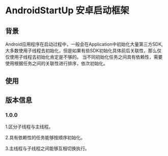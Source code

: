 # AndroidStartUp 安卓启动框架
## 背景
Android应用程序在启动过程中，一般会在Application中初始化大量第三方SDK,大多数使用子线程去初始化，但是如果有些SDK初始化具体前后关联性，那么仅仅使用子线程去初始化肯定是不够的。
当不同初始化任务之间具有依赖性，需要使用根据任务之间的关联性进行排序，依次初始化。
## 使用

## 版本信息
### 1.0.0 

1.区分子线程与主线程。

2.具有依赖性的任务能够按顺序初始化。

3.主线程与子线程之间能够互相切换执行。
